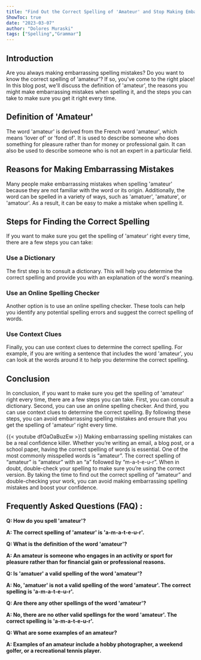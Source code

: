 ```yaml
---
title: "Find Out the Correct Spelling of 'Amateur' and Stop Making Embarrassing Mistakes!"
ShowToc: true 
date: "2023-03-07"
author: "Dolores Muraski" 
tags: ["Spelling","Grammar"]
---
```

## Introduction 
Are you always making embarrassing spelling mistakes? Do you want to know the correct spelling of 'amateur'? If so, you've come to the right place! In this blog post, we'll discuss the definition of 'amateur', the reasons you might make embarrassing mistakes when spelling it, and the steps you can take to make sure you get it right every time. 

## Definition of 'Amateur'
The word 'amateur' is derived from the French word 'amateur', which means 'lover of' or 'fond of'. It is used to describe someone who does something for pleasure rather than for money or professional gain. It can also be used to describe someone who is not an expert in a particular field. 

## Reasons for Making Embarrassing Mistakes
Many people make embarrassing mistakes when spelling 'amateur' because they are not familiar with the word or its origin. Additionally, the word can be spelled in a variety of ways, such as 'amatuer', 'amature', or 'amatour'. As a result, it can be easy to make a mistake when spelling it. 

## Steps for Finding the Correct Spelling
If you want to make sure you get the spelling of 'amateur' right every time, there are a few steps you can take: 

### Use a Dictionary
The first step is to consult a dictionary. This will help you determine the correct spelling and provide you with an explanation of the word's meaning. 

### Use an Online Spelling Checker
Another option is to use an online spelling checker. These tools can help you identify any potential spelling errors and suggest the correct spelling of words. 

### Use Context Clues
Finally, you can use context clues to determine the correct spelling. For example, if you are writing a sentence that includes the word 'amateur', you can look at the words around it to help you determine the correct spelling. 

## Conclusion
In conclusion, if you want to make sure you get the spelling of 'amateur' right every time, there are a few steps you can take. First, you can consult a dictionary. Second, you can use an online spelling checker. And third, you can use context clues to determine the correct spelling. By following these steps, you can avoid embarrassing spelling mistakes and ensure that you get the spelling of 'amateur' right every time.

{{< youtube dfOaOaBuzEw >}} 
Making embarrassing spelling mistakes can be a real confidence killer. Whether you’re writing an email, a blog post, or a school paper, having the correct spelling of words is essential. One of the most commonly misspelled words is “amateur”. The correct spelling of “amateur” is “amateur” with an “a” followed by “m-a-t-e-u-r”. When in doubt, double-check your spelling to make sure you’re using the correct version. By taking the time to find out the correct spelling of “amateur” and double-checking your work, you can avoid making embarrassing spelling mistakes and boost your confidence.

## Frequently Asked Questions (FAQ) :
**Q: How do you spell 'amateur'?**

**A: The correct spelling of 'amateur' is 'a-m-a-t-e-u-r'.**

**Q: What is the definition of the word 'amateur'?**

**A: An amateur is someone who engages in an activity or sport for pleasure rather than for financial gain or professional reasons.**

**Q: Is 'amatuer' a valid spelling of the word 'amateur'?**

**A: No, 'amatuer' is not a valid spelling of the word 'amateur'. The correct spelling is 'a-m-a-t-e-u-r'.**

**Q: Are there any other spellings of the word 'amateur'?**

**A: No, there are no other valid spellings for the word 'amateur'. The correct spelling is 'a-m-a-t-e-u-r'.**

**Q: What are some examples of an amateur?**

**A: Examples of an amateur include a hobby photographer, a weekend golfer, or a recreational tennis player.**





